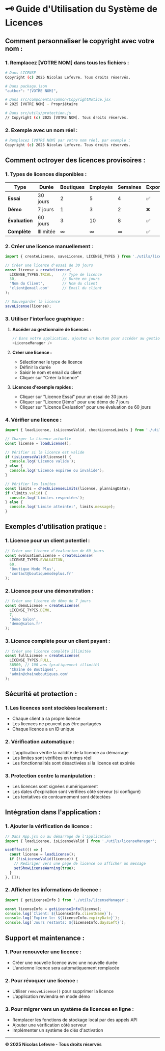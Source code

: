 # 🗝️ Guide d'Utilisation du Système de Licences

## **Comment personnaliser le copyright avec votre nom :**

### **1. Remplacez [VOTRE NOM] dans tous les fichiers :**

```bash
# Dans LICENSE
Copyright (c) 2025 Nicolas Lefevre. Tous droits réservés.

# Dans package.json
"author": "[VOTRE NOM]",

# Dans src/components/common/CopyrightNotice.jsx
© 2025 [VOTRE NOM] - Propriétaire

# Dans src/utils/protection.js
// Copyright (c) 2025 [VOTRE NOM]. Tous droits réservés.
```

### **2. Exemple avec un nom réel :**
```bash
# Remplacez [VOTRE NOM] par votre nom réel, par exemple :
Copyright (c) 2025 Nicolas Lefevre. Tous droits réservés.
```

## **Comment octroyer des licences provisoires :**

### **1. Types de licences disponibles :**

| Type | Durée | Boutiques | Employés | Semaines | Export | Watermark |
|------|-------|-----------|----------|----------|--------|-----------|
| **Essai** | 30 jours | 2 | 5 | 4 | ✅ | ✅ |
| **Démo** | 7 jours | 1 | 3 | 2 | ❌ | ✅ |
| **Évaluation** | 60 jours | 3 | 10 | 8 | ✅ | ✅ |
| **Complète** | Illimitée | ∞ | ∞ | ∞ | ✅ | ❌ |

### **2. Créer une licence manuellement :**

```javascript
import { createLicense, saveLicense, LICENSE_TYPES } from './utils/licenseManager';

// Créer une licence d'essai de 30 jours
const license = createLicense(
  LICENSE_TYPES.TRIAL,    // Type de licence
  30,                     // Durée en jours
  'Nom du Client',        // Nom du client
  'client@email.com'      // Email du client
);

// Sauvegarder la licence
saveLicense(license);
```

### **3. Utiliser l'interface graphique :**

1. **Accéder au gestionnaire de licences :**
   ```javascript
   // Dans votre application, ajoutez un bouton pour accéder au gestionnaire
   <LicenseManager />
   ```

2. **Créer une licence :**
   - Sélectionner le type de licence
   - Définir la durée
   - Saisir le nom et email du client
   - Cliquer sur "Créer la licence"

3. **Licences d'exemple rapides :**
   - Cliquer sur "Licence Essai" pour un essai de 30 jours
   - Cliquer sur "Licence Démo" pour une démo de 7 jours
   - Cliquer sur "Licence Évaluation" pour une évaluation de 60 jours

### **4. Vérifier une licence :**

```javascript
import { loadLicense, isLicenseValid, checkLicenseLimits } from './utils/licenseManager';

// Charger la licence actuelle
const license = loadLicense();

// Vérifier si la licence est valide
if (isLicenseValid(license)) {
  console.log('Licence valide');
} else {
  console.log('Licence expirée ou invalide');
}

// Vérifier les limites
const limits = checkLicenseLimits(license, planningData);
if (limits.valid) {
  console.log('Limites respectées');
} else {
  console.log('Limite atteinte:', limits.message);
}
```

## **Exemples d'utilisation pratique :**

### **1. Licence pour un client potentiel :**
```javascript
// Créer une licence d'évaluation de 60 jours
const evaluationLicense = createLicense(
  LICENSE_TYPES.EVALUATION,
  60,
  'Boutique Mode Plus',
  'contact@boutiquemodeplus.fr'
);
```

### **2. Licence pour une démonstration :**
```javascript
// Créer une licence de démo de 7 jours
const demoLicense = createLicense(
  LICENSE_TYPES.DEMO,
  7,
  'Démo Salon',
  'demo@salon.fr'
);
```

### **3. Licence complète pour un client payant :**
```javascript
// Créer une licence complète illimitée
const fullLicense = createLicense(
  LICENSE_TYPES.FULL,
  36500, // 100 ans (pratiquement illimité)
  'Chaîne de Boutiques',
  'admin@chaineboutiques.com'
);
```

## **Sécurité et protection :**

### **1. Les licences sont stockées localement :**
- Chaque client a sa propre licence
- Les licences ne peuvent pas être partagées
- Chaque licence a un ID unique

### **2. Vérification automatique :**
- L'application vérifie la validité de la licence au démarrage
- Les limites sont vérifiées en temps réel
- Les fonctionnalités sont désactivées si la licence est expirée

### **3. Protection contre la manipulation :**
- Les licences sont signées numériquement
- Les dates d'expiration sont vérifiées côté serveur (si configuré)
- Les tentatives de contournement sont détectées

## **Intégration dans l'application :**

### **1. Ajouter la vérification de licence :**
```javascript
// Dans App.jsx ou au démarrage de l'application
import { loadLicense, isLicenseValid } from './utils/licenseManager';

useEffect(() => {
  const license = loadLicense();
  if (!isLicenseValid(license)) {
    // Rediriger vers une page de licence ou afficher un message
    setShowLicenseWarning(true);
  }
}, []);
```

### **2. Afficher les informations de licence :**
```javascript
import { getLicenseInfo } from './utils/licenseManager';

const licenseInfo = getLicenseInfo(license);
console.log(`Client: ${licenseInfo.clientName}`);
console.log(`Expire le: ${licenseInfo.expiryDate}`);
console.log(`Jours restants: ${licenseInfo.daysLeft}`);
```

## **Support et maintenance :**

### **1. Pour renouveler une licence :**
- Créer une nouvelle licence avec une nouvelle durée
- L'ancienne licence sera automatiquement remplacée

### **2. Pour révoquer une licence :**
- Utiliser `removeLicense()` pour supprimer la licence
- L'application reviendra en mode démo

### **3. Pour migrer vers un système de licences en ligne :**
- Remplacer les fonctions de stockage local par des appels API
- Ajouter une vérification côté serveur
- Implémenter un système de clés d'activation

---

**© 2025 Nicolas Lefevre - Tous droits réservés** 